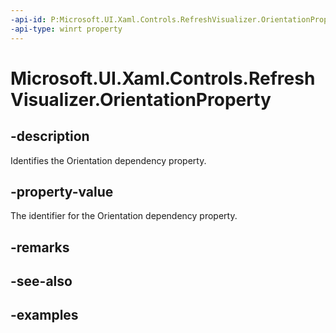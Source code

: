 ```yaml
---
-api-id: P:Microsoft.UI.Xaml.Controls.RefreshVisualizer.OrientationProperty
-api-type: winrt property
---
```

<!-- Property syntax.
public DependencyProperty OrientationProperty { get; }
-->

# Microsoft.UI.Xaml.Controls.RefreshVisualizer.OrientationProperty


## -description

Identifies the Orientation dependency property.


## -property-value

The identifier for the Orientation dependency property.


## -remarks


## -see-also


## -examples


